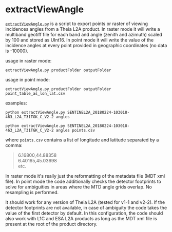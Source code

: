 # extractViewAngle
[`extractViewAngle.py`](https://github.com/sgascoin/extractViewAngle/blob/master/extractViewAngle.py)  is a script to export points or raster of viewing incidences angles from a Theia L2A product. In raster mode it will write a multiband geotiff file for each band and angle (zenith and azimuth) scaled by 100 and stored as UInt16. In point mode it will write the value of the incidence angles at every point provided in geographic coordinates (no data is -10000).

usage in raster mode: 

`extractViewAngle.py productFolder outputFolder`

usage in point mode: 

`extractViewAngle.py productFolder outputFolder point_table_as_lon_lat.csv`

examples:

`python extractViewAngle.py SENTINEL2A_20180224-103018-463_L2A_T31TGK_C_V2-2 angles`

`python extractViewAngle.py SENTINEL2A_20180224-103018-463_L2A_T31TGK_C_V2-2 angles points.csv`

where `points.csv` contains a list of longitude and latitude separated by a comma:

> 6.16800,44.88358  
> 6.40165,45.03698  
etc.

In raster mode it's really just the reformatting of the metadata file (MDT xml file). In point mode the code additionally checks the detector footprints to solve for ambiguities in areas where the MTD angle grids overlap. No resampling is performed.

It should work for any version of Theia L2A (tested for v1-1 and v2-2). If the detector footprints are not available, in case of ambiguity the code takes the value of the first detector by default. In this configuration, the code should also work with L1C and ESA L2A products as long as the MDT xml file is present at the root of the product directory.
